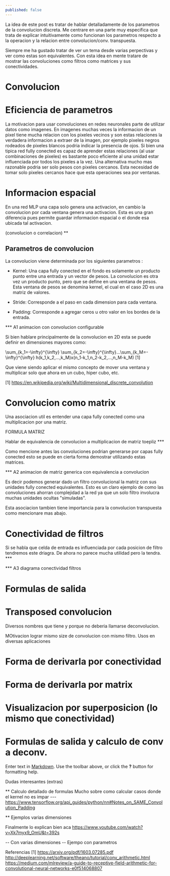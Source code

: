 ```yaml
---
published: false
---
```


La idea de este post es tratar de hablar detalladamente de los parametros de la convolucion discreta. Me centrare en una parte muy especifica que trata de explicar intuitivamente como funcionan los parametros respecto a la operacion y la relacion entre convolucion/conv. transpuesta.

Siempre me ha gustado tratar de ver un tema desde varias perpectivas y ver como estas son equivalentes. Con esta idea en mente tratare de mostrar las convoluciones como filtros como matrices y sus conectividades.

# Convolucion

# Eficiencia de parametros

La motivacion para usar convoluciones en redes neuronales parte de utilizar datos como imagenes. En imagenes muchas veces la informacion de un pixel tiene mucha relacion con los pixeles vecinos y son estas relaciones la verdadera informacion a extraer de la imagen, por ejemplo pixeles negros rodeados de pixeles blancos podria indicar la presencia de ojos. Si bien una tipica red fully conected es capaz de aprender estas relaciones (al usar combinaciones de pixeles) es bastante poco eficiente al una unidad estar influenciada por todos los pixeles a la vez. Una alternativa mucho mas razonable podria ser solo pesos con pixeles cercanos. Esta necesidad de tomar solo pixeles cercanos hace que esta operaciones sea por ventanas.

# Informacion espacial

En una red MLP una capa solo genera una activacion, en cambio la convolucion por cada ventana genera una activacion. Esta es una gran diferencia pues permite guardar informacion espacial o el donde esa ubicada tal activacion. 


(convolucion o correlacion) **

## Parametros de convolucion

La convolucion viene determinada por los siguientes parametros :

* Kernel: Una capa fully conected en el fondo es solamente un producto punto entre una entrada y un vector de pesos. La convolucion es otra vez un producto punto, pero que se define en una ventana de pesos. Esta ventana de pesos se denomina kernel, el cual en el caso 2D es una matriz de valores. 

* Stride: Corresponde a el paso en cada dimension para cada ventana.

* Padding: Corresponde a agregar ceros u otro valor en los bordes de la entrada.

*** A1 animacion con convolucion configurable

Si bien hablare principalmente de la convolucion en 2D esta se puede definir en dimensiones mayores como: 

\sum_{k_1=-\infty}^{\infty} \sum_{k_2=-\infty}^{\infty}...\sum_{k_M=-\infty}^{\infty} h(k_1,k_2,...,k_M)x(n_1-k_1,n_2-k_2,...,n_M-k_M)
 [1]

Que viene siendo aplicar el mismo concepto de mover una ventana y multiplicar solo que ahora en un cubo, hiper cubo, etc.

[1] https://en.wikipedia.org/wiki/Multidimensional_discrete_convolution

# Convolucion como matrix

Una asociacion util es entender una capa fully conected como una multiplicacion por una matriz.

FORMULA MATRIZ


Hablar de equivalencia de convolucion a multiplicacion de matriz toepliz  ***

Como mencione antes las convoluciones podrian generarse por capas fully conected esto se puede en cierta forma demostrar utilizando estas matrices.

*** A2 animacion de matriz generica con equivalencia a convolucion 

Es decir podemos generar dado un filtro convolucional la matriz con sus unidades fully conected equivalentes. Esto es un claro ejemplo de como las convoluciones ahorran complejidad a la red ya que un solo filtro involucra muchas unidades ocultas "simuladas". 

Esta asociacion tambien tiene importancia para la convolucion transpuesta como mencionare mas abajo.



# Conectividad de filtros

Si se habla que celda de entrada es influenciada por cada posicion de filtro tendremos este driagra. De ahora no parece mucha utilidad pero la tendra. ***

*** A3 diagrama conectividad filtros

# Formulas de salida

# Transposed convolucion

Diversos nombres que tiene y porque no deberia llamarse deconvolucion.

MOtivacion lograr mismo size de convolucion con mismo filtro. Usos en diversas aplicaciones

# Forma de derivarla por conectividad

# Forma de derivarla por matrix

# Visualizacion por superposicion (lo mismo que conectividad)

# Formulas de salida y calculo de conv a deconv.

Enter text in [Markdown](http://daringfireball.net/projects/markdown/). Use the toolbar above, or click the **?** button for formatting help.


Dudas interesantes (extras)

** Calculo detallado de formulas
Mucho sobre como calcular casos donde el kernel no es impar
--- https://www.tensorflow.org/api_guides/python/nn#Notes_on_SAME_Convolution_Padding

** Ejemplos varias dimensiones

Finalmente lo explican bien
aca
https://www.youtube.com/watch?v=Xk7myx9_OmU&t=392s


-- Con varias dimensiones
-- Ejempo con parametros


Referencias
[1] https://arxiv.org/pdf/1603.07285.pdf
http://deeplearning.net/software/theano/tutorial/conv_arithmetic.html
https://medium.com/mlreview/a-guide-to-receptive-field-arithmetic-for-convolutional-neural-networks-e0f514068807
